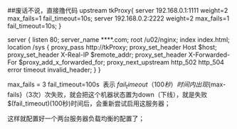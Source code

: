 ##废话不说，直接撸代码
upstream tkProxy{
      server 192.168.0.1:1111 weight=2 max_fails=1 fail_timeout=10s;
      server 192.168.0.2:2222 weight=2  max_fails=1 fail_timeout=10s;
   }
   
server {
    listen 80;
    server_name ****.com;
    root /u02/nginx;
    index index.html;
    location /sys  {
        proxy_pass http://tkProxy;
        proxy_set_header Host $host;
        proxy_set_header X-Real-IP $remote_addr;
        proxy_set_header X-Forwarded-For $proxy_add_x_forwarded_for;
	proxy_next_upstream http_502 http_504 error timeout invalid_header; 
    }
}

max_fails = 3 fail_timeout=100s  表示 ${fail_timeout}（100秒）时间内出现${max-fails}（3次）次失败，就会把这个机器状态置为down（下线），就是失败$(fail_timeout)(100秒)时间后，会重新尝试启用这服务器；


这样就配置好一个两台服务器负载均衡的配置了；


